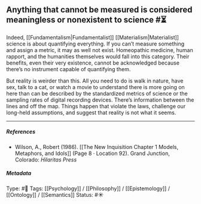 ## Anything that cannot be measured is considered meaningless or nonexistent to science  #⏳ 

Indeed, [[Fundamentalism|Fundamentalist]] [[Materialism|Materialist]] science is about quantifying everything. If you can’t measure something and assign a metric, it may as well not exist. Homeopathic medicine, human rapport, and the humanities themselves would fall into this category. Their benefits, even their very existence, cannot be acknowledged because there’s no instrument capable of quantifying them.

But reality is weirder than this. All you need to do is walk in nature, have sex, talk to a cat, or watch a movie to understand there is more going on here than can be described by the standardized metrics of science or the sampling rates of digital recording devices. There’s information between the lines and off the map. Things happen that violate the laws, challenge our long-held assumptions, and suggest that reality is not what it seems.

___

##### References

- Wilson, A., Robert (1986). [[The New Inquisition Chapter 1 Models, Metaphors, and Idols]] (Page 8 · Location 92). Grand Junction, Colorado: _Hilaritas Press_

##### Metadata

Type: #🔴 
Tags: [[Psychology]] / [[Philosophy]] / [[Epistemology]] / [[Ontology]] / [[Semantics]]
Status: #☀️ 